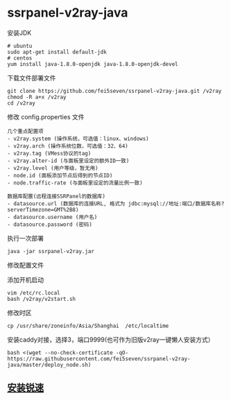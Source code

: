 # ssrpanel-v2ray-java

安装JDK

```
# ubuntu
sudo apt-get install default-jdk
# centos
yum install java-1.8.0-openjdk java-1.8.0-openjdk-devel
```

下载文件部署文件
```
git clone https://github.com/fei5seven/ssrpanel-v2ray-java.git /v2ray
chmod -R a+x /v2ray
cd /v2ray
```
修改 config.properties 文件
```
几个重点配置项
- v2ray.system (操作系统，可选值：linux、windows)
- v2ray.arch (操作系统位数，可选值：32、64)
- v2ray.tag (VMess协议的tag)
- v2ray.alter-id (与面板里设定的额外ID一致)
- v2ray.level (用户等级，暂无用)
- node.id (面板添加节点后得到的节点ID)
- node.traffic-rate (与面板里设定的流量比例一致)

数据库配置(远程连接SSRPanel的数据库)
- datasource.url (数据库的连接URL, 格式为 jdbc:mysql://地址:端口/数据库名称?serverTimezone=GMT%2B8)
- datasource.username (用户名)
- datasource.password (密码)
```
执行一次部署
```
java -jar ssrpanel-v2ray.jar
```

修改配置文件

添加开机启动
```
vim /etc/rc.local
bash /v2ray/v2start.sh
```
修改时区
````
cp /usr/share/zoneinfo/Asia/Shanghai  /etc/localtime
````

安装caddy对接，选择3，端口9999(也可作为旧版v2ray一键懒人安装方式）
```
bash <(wget --no-check-certificate -qO- https://raw.githubusercontent.com/fei5seven/ssrpanel-v2ray-java/master/deploy_node.sh)
```


## [安装锐速](https://github.com/fei5seven/lotServer)

